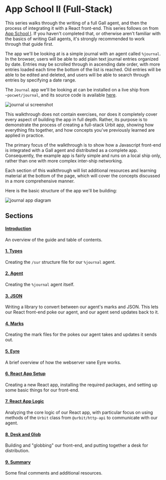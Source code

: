 # App School II (Full-Stack)

This series walks through the writing of a full Gall agent, and then the process of integrating it with a React front-end. This series follows on from [App School I](/courses/app-school). If you haven't completed that, or otherwise aren't familiar with the basics of writing Gall agents, it's strongly recommended to work through that guide first.

The app we'll be looking at is a simple journal with an agent called `%journal`. In the browser, users will be able to add plain text journal entries organized by date. Entries may be scrolled through in ascending date order, with more entries loaded each time the bottom of the list is reached. Old entries will be able to be edited and deleted, and users will be able to search through entries by specifying a date range.

The `Journal` app we'll be looking at can be installed on a live ship from `~pocwet/journal`, and its source code is available [here](https://github.com/urbit/docs-examples/tree/main/journal-app).

![journal ui screenshot](https://media.urbit.org/guides/core/app-school-full-stack-guide/entries.png)

This walkthrough does not contain exercises, nor does it completely cover every aspect of building the app in full depth. Rather, its purpose is to demonstrate the process of creating a full-stack Urbit app, showing how everything fits together, and how concepts you've previously learned are applied in practice.

The primary focus of the walkthrough is to show how a Javascript front-end is integrated with a Gall agent and distributed as a complete app. Consequently, the example app is fairly simple and runs on a local ship only, rather than one with more complex inter-ship networking.

Each section of this walkthrough will list additional resources and learning material at the bottom of the page, which will cover the concepts discussed in a more comprehensive manner.

Here is the basic structure of the app we'll be building:

![journal app diagram](https://media.urbit.org/guides/core/app-school-full-stack-guide/journal-app-diagram.svg)

## Sections

#### [Introduction](/courses/app-school-full-stack)

An overview of the guide and table of contents.

#### [1. Types](/courses/app-school-full-stack/1-types)

Creating the `/sur` structure file for our `%journal` agent.

#### [2. Agent](/courses/app-school-full-stack/2-agent)

Creating the `%journal` agent itself.

#### [3. JSON](/courses/app-school-full-stack/3-json)

Writing a library to convert between our agent's marks and JSON. This lets our React front-end poke our agent, and our agent send updates back to it.

#### [4. Marks](/courses/app-school-full-stack/4-marks)

Creating the mark files for the pokes our agent takes and updates it sends out.

#### [5. Eyre](/courses/app-school-full-stack/5-eyre)

A brief overview of how the webserver vane Eyre works.

#### [6. React App Setup](/courses/app-school-full-stack/6-react-setup)

Creating a new React app, installing the required packages, and setting up some basic things for our front-end.

#### [7. React App Logic](/courses/app-school-full-stack/7-app-logic)

Analyzing the core logic of our React app, with particular focus on using methods of the `Urbit` class from `@urbit/http-api` to communicate with our agent.

#### [8. Desk and Glob](/courses/app-school-full-stack/8-desk)

Building and "globbing" our front-end, and putting together a desk for distribution.

#### [9. Summary](/courses/app-school-full-stack/9-final)

Some final comments and additional resources.
